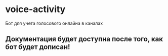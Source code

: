 # voice-activity
Бот для учета голосового онлайна в каналах

## Документация будет доступна после того, как бот будет дописан!
